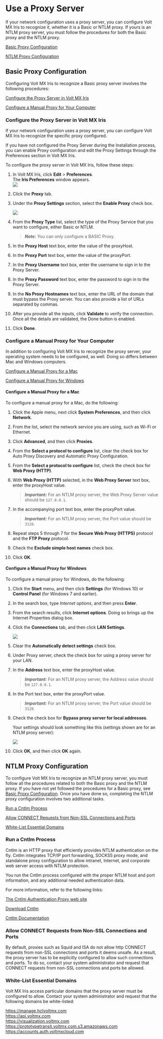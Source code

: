                           


Use a Proxy Server
==================

If your network configuration uses a proxy server, you can configure Volt MX Iris to recognize it, whether it is a Basic or NTLM proxy. If yours is an NTLM proxy server, you must follow the procedures for both the Basic proxy and the NTLM proxy.

[Basic Proxy Configuration](#basic-proxy-configuration)

[NTLM Proxy Configuration](#ntlm-proxy-configuration)

Basic Proxy Configuration
-------------------------

Configuring Volt MX Iris to recognize a Basic proxy server involves the following procedures:

[Configure the Proxy Server in Volt MX Iris](#configure-the-proxy-server-in)

[Configure a Manual Proxy for Your Computer](#configure-a-manual-proxy-for-your-computer)

### Configure the Proxy Server in Volt MX Iris

If your network configuration uses a proxy server, you can configure Volt MX Iris to recognize the specific proxy configured.

If you have not configured the Proxy Server during the Installation process, you can enable Proxy configuration and edit the Proxy Settings through the Preferences section in Volt MX Iris.

To configure the proxy server in Volt MX Iris, follow these steps:

1.  In Volt MX Iris, click **Edit** > **Preferences**.  
    The **Iris Preferences** window appears.  
    ![](Resources/Images/Preference_Option_248x319.png)
2.  Click the **Proxy** tab.
3.  Under the **Proxy Settings** section, select the **Enable Proxy** check box.  
      
    ![](Resources/Images/Proxy_Prefer.png)
4.  From the **Proxy Type** list, select the type of the Proxy Service that you want to configure, either Basic or NTLM.
    
    > **_Note:_** You can only configure a BASIC Proxy.
    
5.  In the **Proxy Host** text box, enter the value of the proxyHost.
6.  In the **Proxy Port** text box, enter the value of the proxyPort.
7.  In the **Proxy Username** text box, enter the username to sign in to the Proxy Server.
8.  In the **Proxy Password** text box, enter the password to sign in to the Proxy Server.
9.  In the **No Proxy Hostnames** text box, enter the URL of the domain that must bypass the Proxy server. You can also provide a list of URLs separated by commas.
10.  After you provide all the inputs, click **Validate** to verify the connection.  
    Once all the details are validated, the Done button is enabled.
11.  Click **Done**.

### Configure a Manual Proxy for Your Computer

In addition to configuring Volt MX Iris to recognize the proxy server, your operating system needs to be configured, as well. Doing so differs between Mac and Windows computers.

[Configure a Manual Proxy for a Mac](#configure-a-manual-proxy-for-a-mac)

[Configure a Manual Proxy for Windows](#configure-a-manual-proxy-for-windows)

#### Configure a Manual Proxy for a Mac

To configure a manual proxy for a Mac, do the following:

1.  Click the Apple menu, next click **System Preferences**, and
    then click **Network**.
2.  From the list, select the network service you are using, such as
     Wi-Fi or Ethernet.
3.  Click **Advanced**, and then click **Proxies**.
4.  From the **Select a protocol to configure** list, clear the
    check box for Auto Proxy Discovery and Automatic Proxy Configuration.
5.  From the **Select a protocol to configure** list, check the
    check box for **Web Proxy (HTTP)**.
6.  With **Web Proxy (HTTP)** selected, in the **Web Proxy Server** 
    text box, enter the proxyHost value.

     > **_Important:_** For an NTLM proxy server, the Web Proxy Server value should be `127.0.0.1`.

7.  In the accompanying port text box, enter the proxyPort value.

     > **_Important:_** For an NTLM proxy server, the Port value should be `3128`.

8.  Repeat steps 5 through 7 for the **Secure Web Proxy (HTTPS)**
    protocol and the **FTP Proxy** protocol.
9.  Check the **Exclude simple host names** check box.
10.  Click **OK**.

#### Configure a Manual Proxy for Windows

To configure a manual proxy for Windows, do the following:

1.  Click the **Start** menu, and then click **Settings** (for
    Windows 10) or **Control Panel** (for Windows 7 and earlier).
2.  In the search box, type _Internet options_, and then press
    **Enter**.
3.  From the search results, click **Internet options**. Doing so
    brings up the Internet Properties dialog box.
4.  Click the **Connections** tab, and then click **LAN Settings**.

    ![](Resources/Images/ManProxyServerWin01.png)

5.  Clear the **Automatically detect settings** check box.
6.  Under Proxy server, check the check box for using a proxy server 
    for your LAN.
7.  In the **Address** text box, enter the proxyHost value.

    > **_Important:_** For an NTLM proxy server, the Address value should be `127.0.0.1`.

8.  In the Port text box, enter the proxyPort value.

    > **_Important:_** For an NTLM proxy server, the Port value should be `3128`.

9.  Check the check box for **Bypass proxy server for local addresses**.

      Your settings should look something like this (settings shown are for an NTLM proxy server):

      ![](Resources/Images/ManProxyServerWin02.png)

10.  Click **OK**, and then click **OK** again.

NTLM Proxy Configuration
------------------------

To configure Volt MX Iris to recognize an NTLM proxy server, you must follow all the procedures related to both the Basic proxy and the NTLM proxy. If you have not yet followed the procedures for a Basic proxy, see [Basic Proxy Configuration](#basic-proxy-configuration). Once you have done so, completing the NTLM proxy configuration involves two additional tasks.

[Run a Cntlm Process](#run-a-cntlm-process)

[Allow CONNECT Requests from Non-SSL Connections and Ports](#allow-connect-requests-from-non-ssl-connections-and-ports)

[White-List Essential Domains](#white-list-essential-domains)

### Run a Cntlm Process

Cntlm is an HTTP proxy that efficiently provides NTLM authentication on the fly. Cntlm integrates TCP/IP port forwarding, SOCKS5 proxy mode, and standalone proxy configuration to allow intranet, Internet, and corporate web server access with NTLM protection.

You run the Cntlm process configured with the proper NTLM host and port information, and any additional needed authentication data.

For more information, refer to the following links:

[The Cntlm Authentication Proxy web site](http://cntlm.sourceforge.net/)

[Download Cntlm](https://sourceforge.net/projects/cntlm/)

[Cntlm Documentation](http://cntlm.sourceforge.net/cntlm_manual.pdf)

### Allow CONNECT Requests from Non-SSL Connections and Ports

By default, proxies such as Squid and ISA do not allow http CONNECT requests from non-SSL connections and ports it deems unsafe. As a result, the proxy server has to be explicitly configured to allow such connections and ports. To do so, contact your system administrator and request that CONNECT requests from non-SSL connections and ports be allowed.

### White-List Essential Domains

Volt MX  Iris access particular domains that the proxy server must be configured to allow. Contact your system administrator and request that the following domains be white-listed:

https://manage.hclvoltmx.com  
https://api.voltmx.com  
https://visualization.voltmx.com  
https://prototypetransit.voltmx.com.s3.amazonaws.com  
https://accounts.auth.voltmxcloud.com
